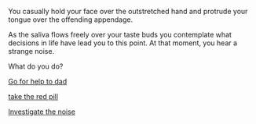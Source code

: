 You casually hold your face over the outstretched hand and protrude your tongue over the offending appendage.

As the saliva flows freely over your taste buds you contemplate what decisions in life have lead you to this point. At that moment, you hear a strange noise.

What do you do?

[Go for help to dad](../cry-out-for-daddy/oh_daddy.md)

[take the red pill](../red-pill/red-pill.md)

[Investigate the noise](../cave/cave.md)